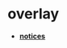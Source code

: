 <!-- generated by markdown-notes-tree -->

# overlay

<!-- optional markdown-notes-tree directory description starts here -->

<!-- optional markdown-notes-tree directory description ends here -->

- [**notices**](notices)

